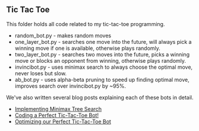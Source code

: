 ## Tic Tac Toe

This folder holds all code related to my tic-tac-toe programming. 

* random_bot.py - makes random moves
* one_layer_bot.py - searches one move into the future, will always pick a winning move if one is available, otherwise plays randomly.
* two_layer_bot.py - searches two moves into the future, picks a winning move or blocks an opponent from winning, otherwise plays randomly.
* invincibot.py - uses minimax search to always choose the optimal move, never loses but slow.
* ab_bot.py - uses alpha-beta pruning to speed up finding optimal move, improves search over invincibot.py by ~95%.

We've also written several blog posts explaining each of these bots in detail.

* [Implementing Minimax Tree Search](https://thesharperdev.com/implementing-minimax-tree-search/)
* [Coding a Perfect Tic-Tac-Toe Bot!](https://thesharperdev.com/coding-the-perfect-tic-tac-toe-bot/)
* [Optimizing our Perfect Tic-Tac-Toe Bot](https://thesharperdev.com/optimizing-our-perfect-tic-tac-toe-bot/)

